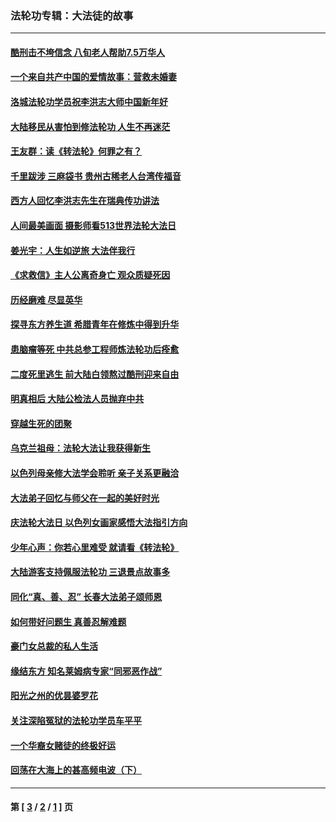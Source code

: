 ### 法轮功专辑：大法徒的故事
---
#### [酷刑击不垮信念 八旬老人帮助7.5万华人](../../pages/nf1147481/n12880712.md?05140430) 
#### [一个来自共产中国的爱情故事：营救未婚妻](../../pages/nf1147481/n12778386.md?05140430) 
#### [洛城法轮功学员祝李洪志大师中国新年好](../../pages/nf1147481/n12724685.md?05140430) 
#### [大陆移民从害怕到修法轮功 人生不再迷茫](../../pages/nf1147481/n12414325.md?05140430) 
#### [王友群：读《转法轮》何罪之有？](../../pages/nf1147481/n12408647.md?05140430) 
#### [千里跋涉 三麻袋书 贵州古稀老人台湾传福音](../../pages/nf1147481/n12198750.md?05140430) 
#### [西方人回忆李洪志先生在瑞典传功讲法](../../pages/nf1147481/n12099607.md?05140430) 
#### [人间最美画面 摄影师看513世界法轮大法日](../../pages/nf1147481/n12094118.md?05140430) 
#### [姜光宇：人生如逆旅 大法伴我行](../../pages/nf1147481/n12088664.md?05140430) 
#### [《求救信》主人公离奇身亡 观众质疑死因](../../pages/nf1147481/n11845215.md?05140430) 
#### [历经磨难 尽显英华](../../pages/nf1147481/n11723297.md?05140430) 
#### [探寻东方养生道 希腊青年在修炼中得到升华](../../pages/nf1147481/n11494502.md?05140430) 
#### [患脑瘤等死 中共总参工程师炼法轮功后痊愈](../../pages/nf1147481/n11466682.md?05140430) 
#### [二度死里逃生 前大陆白领熬过酷刑迎来自由](../../pages/nf1147481/n11368594.md?05140430) 
#### [明真相后 大陆公检法人员抛弃中共](../../pages/nf1147481/n11358618.md?05140430) 
#### [穿越生死的团聚](../../pages/nf1147481/n11258922.md?05140430) 
#### [乌克兰祖母：法轮大法让我获得新生](../../pages/nf1147481/n11269457.md?05140430) 
#### [以色列母亲修大法学会聆听 亲子关系更融洽](../../pages/nf1147481/n11268195.md?05140430) 
#### [大法弟子回忆与师父在一起的美好时光](../../pages/nf1147481/n11267759.md?05140430) 
#### [庆法轮大法日 以色列女画家感悟大法指引方向](../../pages/nf1147481/n11267735.md?05140430) 
#### [少年心声：你若心里难受 就请看《转法轮》](../../pages/nf1147481/n11267496.md?05140430) 
#### [大陆游客支持佩服法轮功 三退景点故事多](../../pages/nf1147481/n11267378.md?05140430) 
#### [同化“真、善、忍” 长春大法弟子颂师恩](../../pages/nf1147481/n11266497.md?05140430) 
#### [如何带好问题生 真善忍解难题](../../pages/nf1147481/n11243655.md?05140430) 
#### [豪门女总裁的私人生活](../../pages/nf1147481/n10127794.md?05140430) 
#### [缘结东方 知名莱姆病专家“同邪恶作战”](../../pages/nf1147481/n10682468.md?05140430) 
#### [阳光之州的优昙婆罗花](../../pages/nf1147481/n10546697.md?05140430) 
#### [关注深陷冤狱的法轮功学员车平平](../../pages/nf1147481/n10146883.md?05140430) 
#### [一个华裔女赌徒的终极好运](../../pages/nf1147481/n9147756.md?05140430) 
#### [回荡在大海上的甚高频电波（下）](../../pages/nf1147481/n8743186.md?05140430) 

---
#### 第 [ [3](./3.md?05140430) / [2](./2.md?05140430) / [1](./1.md?05140430) ] 页
